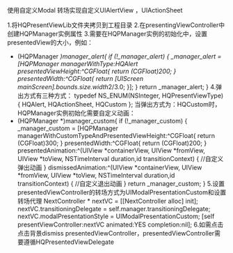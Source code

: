使用自定义Modal 转场实现自定义UIAlertView ，UIActionSheet

1.将HQPresentViewLib文件夹拷贝到工程目录
2.在presentingViewController中创建HQPManager实例属性
3.需要在HQPManager实例的初始化中，设置presentedView的大小，例如：
- (HQPManager *)manager_alert{
    if (!_manager_alert) {
        _manager_alert = [HQPManager managerWithType:HQAlert presentedViewHeight:^CGFloat{
            return (CGFloat)200;
        } presentedWidth:^CGFloat{
            return [UIScreen mainScreen].bounds.size.width*2/3.0;
        }];
    }
    return _manager_alert;
}
4.弹出方式有三种方式：
typedef NS_ENUM(NSInteger, HQPresentViewType) {
    HQAlert,
    HQActionSheet,
    HQCustom
};
当弹出方式为：HQCustom时，HQPManager实例初始化需要自定义动画：
- (HQPManager *)manager_custom{
    if (!_manager_custom) {
        _manager_custom = [HQPManager managerWithCustomTypeAndPresentedViewHeight:^CGFloat{
            return (CGFloat)300;
        } presentedWidth:^CGFloat{
            return (CGFloat)200;
        } presentedAnimation:^(UIView *containerView, UIView *fromView, UIView *toView, NSTimeInterval duration,id <UIViewControllerContextTransitioning>transitionContext) {
           //自定义弹出动画
        } dismissedAnimation:^(UIView *containerView, UIView *fromView, UIView *toView, NSTimeInterval duration,id <UIViewControllerContextTransitioning>transitionContext) {
         //自定义退出动画
    }
    return _manager_custom;
}
5.设置presentedViewController的转场方式为UIModalPresentationCustom和设置转场代理
    NextController * nextVC = [[NextController alloc] init];
    nextVC.transitioningDelegate = self.manager.transitioningDelegate;
    nextVC.modalPresentationStyle = UIModalPresentationCustom;
    [self presentViewController:nextVC animated:YES completion:nil];
6.如需点击点击背景dismiss presentedViewController，presentedViewController需要遵循HQPresentedViewDelegate
